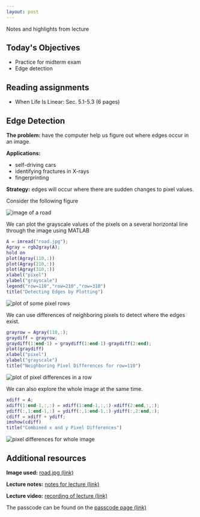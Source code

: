 ```yaml
---
layout: post
---
```


Notes and highlights from lecture

## Today's Objectives

* Practice for midterm exam
* Edge detection

## Reading assignments

* When Life Is Linear: Sec. 5.1-5.3 (6 pages)

## Edge Detection

**The problem:** have the computer help us figure out where edges occur in an image.

**Applications:**
* self-driving cars
* identifying fractures in X-rays
* fingerprinting

**Strategy:** edges will occur where there are sudden changes to pixel values.

Consider the following figure

![image of a road](/math107spring2021/extras/img/road.jpg)

We can plot the grayscale values of the pixels on a several horizontal line through the image using MATLAB

```Matlab
A = imread("road.jpg");
Agray = rgb2gray(A);
hold on
plot(Agray(110,:))
plot(Agray(210,:))
plot(Agray(310,:))
xlabel("pixel")
ylabel("grayscale")
legend("row=110","row=210","row=310")
title("Detecting Edges by Plotting")
```

![plot of some pixel rows](/math107spring2021/extras/img/pixel_plot.jpg)

We can use differences of neighboring pixels to detect where the edges exist.

```Matlab
grayrow = Agray(110,:);
graydiff = grayrow;
graydiff(1:end-1) = graydiff(1:end-1)-graydiff(2:end);
plot(graydiff)
xlabel("pixel")
ylabel("grayscale")
title("Neighboring Pixel Differences for row=110")
```

![plot of pixel differences in a row](/math107spring2021/extras/img/pixel_diff.jpg)


We can also explore the whole image at the same time.
```Matlab
xdiff = A;
xdiff(1:end-1,:,:) = xdiff(1:end-1,:,:)-xdiff(2:end,:,:);
ydiff(:,1:end-1,:) = ydiff(:,1:end-1,:)-ydiff(:,2:end,:);
cdiff = xdiff + ydiff;
imshow(cdiff)
title("Combined x and y Pixel Differences")
```

![pixel differences for whole image](/math107spring2021/extras/img/pixel_diff_whole.jpg)

## Additional resources

**Image used:** <a target="_parent" href="https://wcasper.github.io/math107spring2021/extras/img/road.jpg">road.jpg (link)</a>

**Lecture notes:** <a target="_parent" href="https://wcasper.github.io/math107spring2021/extras/notes/2021-02-22-Note-09-56.pdf">notes for lecture (link)</a>

**Lecture video:** <a target="_parent" href="">recording of lecture (link)</a>

The passcode can be found on the <a target="_parent" href="https://csufullerton.instructure.com/courses/3127326/pages/video-lecture-keys">passcode page (link)</a>


